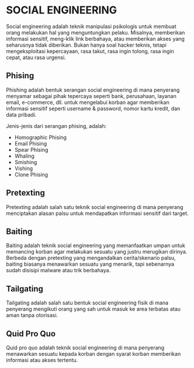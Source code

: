 # SOCIAL ENGINEERING

Social engineering adalah teknik manipulasi psikologis untuk membuat orang melakukan hal yang menguntungkan pelaku. Misalnya, memberikan informasi sensitif, meng-klik link berbahaya, atau memberikan akses yang seharusnya tidak diberikan. Bukan hanya soal hacker teknis, tetapi mengeksploitasi kepercayaan, rasa takut, rasa ingin tolong, rasa ingin cepat, atau rasa urgensi.

## Phising

Phishing adalah bentuk serangan social engineering di mana penyerang menyamar sebagai pihak tepercaya seperti bank, perusahaan, layanan email, e-commerce, dll. untuk mengelabui korban agar memberikan informasi sensitif seperti username & password, nomor kartu kredit, dan data pribadi.

Jenis-jenis dari serangan phising, adalah:
- Homographic Phising
- Email Phising
- Spear Phising
- Whaling
- Smishing
- Vishing
- Clone Phising

## Pretexting

Pretexting adalah salah satu teknik social engineering di mana penyerang menciptakan alasan palsu untuk mendapatkan informasi sensitif dari target.

## Baiting

Baiting adalah teknik social engineering yang memanfaatkan umpan untuk memancing korban agar melakukan sesuatu yang justru merugikan dirinya. Berbeda dengan pretexting yang mengandalkan cerita/skenario palsu, baiting biasanya menawarkan sesuatu yang menarik, tapi sebenarnya sudah disisipi malware atau trik berbahaya.

## Tailgating

Tailgating adalah salah satu bentuk social engineering fisik di mana penyerang mengikuti orang yang sah untuk masuk ke area terbatas atau aman tanpa otorisasi.

## Quid Pro Quo

Quid pro quo adalah teknik social engineering di mana penyerang menawarkan sesuatu kepada korban dengan syarat korban memberikan informasi atau akses tertentu.